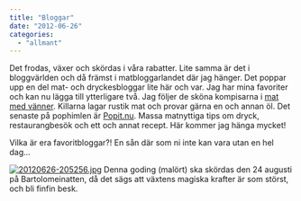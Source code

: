 ```yaml
---
title: "Bloggar"
date: "2012-06-26"
categories: 
  - "allmant"
---
```


Det frodas, växer och skördas i våra rabatter. Lite samma är det i bloggvärlden och då främst i matbloggarlandet där jag hänger. Det poppar upp en del mat- och dryckesbloggar lite här och var. Jag har mina favoriter och kan nu lägga till ytterligare två. Jag följer de sköna kompisarna i [mat med vänner](http://www.matmedvanner.blogspot.se/). Killarna lagar rustik mat och provar gärna en och annan öl. Det senaste på pophimlen är [Popit.nu](http://www.popit.nu). Massa matnyttiga tips om dryck, restaurangbesök och ett och annat recept. Här kommer jag hänga mycket!

Vilka är era favoritbloggar?! En sån där som ni inte kan vara utan en hel dag...

  
  
[![20120626-205256.jpg](/static/img/20120626-205256.jpg)](http://import.local/wp-content/uploads/2012/06/20120626-205256.jpg) Denna goding (malört) ska skördas den 24 augusti på Bartolomeinatten, då det sägs att växtens magiska krafter är som störst, och bli finfin besk.
